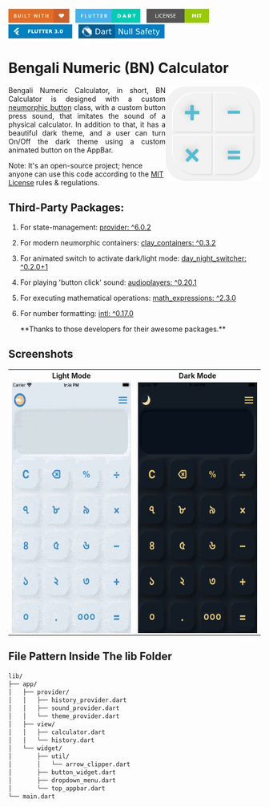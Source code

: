<img src="screenshots/badges/built-with-love.svg" height="28px"/>&nbsp;&nbsp;
<img src="screenshots/badges/flutter-dart.svg" height="28px" />&nbsp;&nbsp;
<a href="https://choosealicense.com/licenses/mit/" target="_blank"><img src="screenshots/badges/license-MIT.svg" height="28px" /></a>&nbsp;&nbsp;
<img src="screenshots/badges/Flutter-3.svg" height="28px" />&nbsp;&nbsp;
<img src="screenshots/badges/dart-null_safety-blue.svg" height="28px"/>

# Bengali Numeric (BN) Calculator

<img align="right" src="assets/images/playstore.png" height="190"></img>

<p align="justify" >
    Bengali Numeric Calculator, in short, BN Calculator is designed with a custom <a href="lib/src/widget/button_widget.dart">neumorphic button</a> class, with a custom button press sound, that imitates the sound of a physical calculator. In addition to that, it has a beautiful dark theme, and a user can turn On/Off the dark theme using a custom animated button on the AppBar.
</p>

Note: It's an open-source project; hence anyone can use this code according to the [MIT License](https://choosealicense.com/licenses/mit/) rules & regulations.

## Third-Party Packages:

1. For state-management: [provider: ^6.0.2](https://pub.dev/packages/provider)
2. For modern neumorphic containers: [clay_containers: ^0.3.2](https://pub.dev/packages/clay_containers)
3. For animated switch to activate dark/light mode: [day_night_switcher: ^0.2.0+1](https://pub.dev/packages/day_night_switcher)
4. For playing 'button click' sound: [audioplayers: ^0.20.1](https://pub.dev/packages/audioplayers)
5. For executing mathematical operations: [math_expressions: ^2.3.0](https://pub.dev/packages/math_expressions)
6. For number formatting: [intl: ^0.17.0](https://pub.dev/packages/intl)

   \*\*Thanks to those developers for their awesome packages.\*\*

<!-- ## APK File -->

## Screenshots

<table align="center" style="margin: 0px auto;">
  <tr>
    <th>Light Mode</th>
    <th>Dark Mode</th>
  </tr>
  <tr>
    <td><img align="right" src="screenshots/lightTheme.gif" height="500"></img></td>
    <td><img align="right" src="screenshots/darkTheme.gif" height="500"></img></td>
  </tr>
  </table>

## File Pattern Inside The lib Folder

```
lib/
├── app/
│   ├── provider/
│   │   ├── history_provider.dart
│   │   ├── sound_provider.dart
│   │   └── theme_provider.dart
│   ├── view/
│   │   ├── calculator.dart
│   │   └── history.dart
│   └── widget/
│       ├── util/
│       │   └── arrow_clipper.dart
│       ├── button_widget.dart
│       ├── dropdown_menu.dart
│       └── top_appbar.dart
└── main.dart
```
